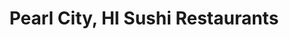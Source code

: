 ---
layout: city
title: Pearl City, HI Sushi Restaurants
permalink: /hawaii/pearl-city/
stateAbbr: HI
stateName: Hawaii
cityName: Pearl City

---